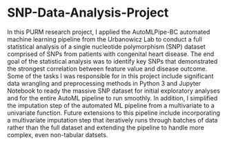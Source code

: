 # SNP-Data-Analysis-Project

In this PURM research project, I applied the AutoMLPipe-BC automated machine learning pipeline from the Urbanowicz Lab to conduct a full statistical analysis of a single nucleotide polymorphism (SNP) dataset comprised of SNPs from patients with congenital heart disease. The end goal of the statistical analysis was to identify key SNPs that demonstrated the strongest correlation between feature value and disease outcome. Some of the tasks I was responsible for in this project include significant data wrangling and preprocessing methods in Python 3 and Jupyter Notebook to ready the massive SNP dataset for initial exploratory analyses and for the entire AutoML pipeline to run smoothly. In addition, I simplified the imputation step of the automated ML pipeline from a multivariate to a univariate function. Future extensions to this pipeline include incorporating a multivariate imputation step that iteratively runs through batches of data rather than the full dataset and extending the pipeline to handle more complex, even non-tabular datsets. 

